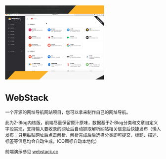 ![img](https://github.com/7133017/WebStack/blob/main/screenshot.png)
# WebStack
一个开源的网址导航网站项目，您可以拿来制作自己的网址导航。

此为Z-Blog内核版，前端尽量保留原汁原味，数据基于Z-Blog分类和文章自定义字段实现，支持输入要收录的网址后自动抓取解析网站相关信息后快捷发布（懒人发布：只用黏贴网址后点击解析、解析完成后后选择分类即可提交，标题、描述、标签等信息均会自动生成，ICO图标自动本地化）

前端演示参见 [webstack.cc](https://webstack.cc/)


